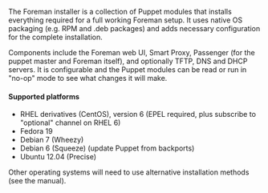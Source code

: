 
The Foreman installer is a collection of Puppet modules that installs everything required for a full working Foreman setup.  It uses native OS packaging (e.g. RPM and .deb packages) and adds necessary configuration for the complete installation.

Components include the Foreman web UI, Smart Proxy, Passenger (for the puppet master and Foreman itself), and optionally TFTP, DNS and DHCP servers.  It is configurable and the Puppet modules can be read or run in "no-op" mode to see what changes it will make.

#### Supported platforms
* RHEL derivatives (CentOS), version 6 (EPEL required, plus subscribe to "optional" channel on RHEL 6)
* Fedora 19
* Debian 7 (Wheezy)
* Debian 6 (Squeeze) (update Puppet from backports)
* Ubuntu 12.04 (Precise)

Other operating systems will need to use alternative installation methods (see the manual).
